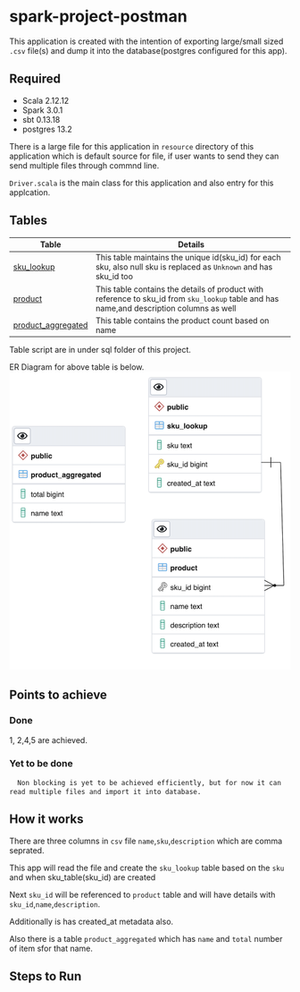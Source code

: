 # spark-project-postman
 This application is created with the intention of exporting large/small sized `.csv` file(s) and dump it into the database(postgres configured for this app). 

## Required

  - Scala 2.12.12
  - Spark 3.0.1
  - sbt  0.13.18
  - postgres 13.2
  
There is a large file for this application in `resource` directory of this application which is default source for file, if user wants to send they can send multiple files through commnd line. 

`Driver.scala` is the main class for this application and also entry for this applcation.

## Tables

| Table | Details |
| ------ | ------ |
| [sku_lookup]() | This table maintains the unique id(sku_id) for each sku, also null sku is replaced as `Unknown` and has sku_id too|
| [product]() | This table contains the details of product with reference to sku_id from  `sku_lookup` table and has name,and description columns as well |
| [product_aggregated]() | This table contains the product count based on name |

Table script are in under sql folder of this project.

ER Diagram for above table is below.
![alt text](https://github.com/amitprasad119/spark-project-postman/blob/master/ER_diagram.png) 

## Points to achieve
   ### Done
  1, 2,4,5 are achieved.
   ### Yet to be done
      Non blocking is yet to be achieved efficiently, but for now it can read multiple files and import it into database.

## How it works 

There are three columns in `csv` file `name`,`sku`,`description` which are comma seprated.

This app will read the file and create the `sku_lookup` table based on the `sku` and when sku_table(sku_id) are created

Next `sku_id` will be referenced to `product` table and will have details with `sku_id`,`name`,`description`.

Additionally is has created_at metadata also.

Also there is a table `product_aggregated` which has `name` and `total` number of item sfor that name.

## Steps to Run 




